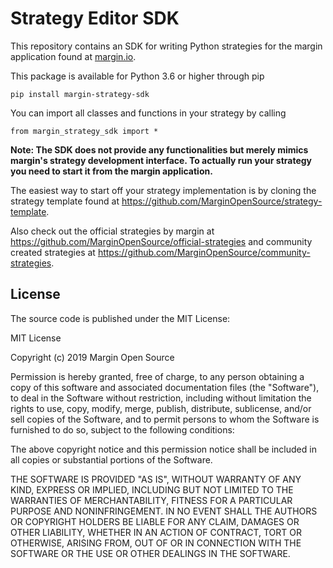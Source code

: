 # Strategy Editor SDK

This repository contains an SDK for writing Python strategies for the margin application
found at [margin.io]().

This package is available for Python 3.6 or higher through pip
```
pip install margin-strategy-sdk
```

You can import all classes and functions in your strategy by calling
```
from margin_strategy_sdk import *
```

**Note: The SDK does not provide any functionalities but merely mimics margin's strategy 
development interface. To actually run your strategy you need to start it from the margin 
application.**

The easiest way to start off your strategy implementation is by cloning the strategy
template found at https://github.com/MarginOpenSource/strategy-template.

Also check out the official strategies by margin at
https://github.com/MarginOpenSource/official-strategies and community created strategies
at https://github.com/MarginOpenSource/community-strategies.

## License
The source code is published under the MIT License:

MIT License

Copyright (c) 2019 Margin Open Source

Permission is hereby granted, free of charge, to any person obtaining a copy
of this software and associated documentation files (the "Software"), to deal
in the Software without restriction, including without limitation the rights
to use, copy, modify, merge, publish, distribute, sublicense, and/or sell
copies of the Software, and to permit persons to whom the Software is
furnished to do so, subject to the following conditions:

The above copyright notice and this permission notice shall be included in all
copies or substantial portions of the Software.

THE SOFTWARE IS PROVIDED "AS IS", WITHOUT WARRANTY OF ANY KIND, EXPRESS OR
IMPLIED, INCLUDING BUT NOT LIMITED TO THE WARRANTIES OF MERCHANTABILITY,
FITNESS FOR A PARTICULAR PURPOSE AND NONINFRINGEMENT. IN NO EVENT SHALL THE
AUTHORS OR COPYRIGHT HOLDERS BE LIABLE FOR ANY CLAIM, DAMAGES OR OTHER
LIABILITY, WHETHER IN AN ACTION OF CONTRACT, TORT OR OTHERWISE, ARISING FROM,
OUT OF OR IN CONNECTION WITH THE SOFTWARE OR THE USE OR OTHER DEALINGS IN THE
SOFTWARE.
